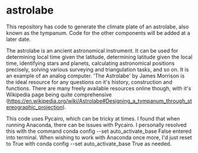 # astrolabe
This repository has code to generate the climate plate of an astrolabe, also known as the tympanum. Code for the other components will be added at a later date.

The astrolabe is an ancient astronomical instrument. It can be used for determining local time given the latitude, determining latitude given the local time, identifying stars and planets, calculating astronomical positions precisely, solving various surveying and triangulation tasks, and so on. It is an example of an analog computer. 'The Astrolabe' by James Morrison is the ideal resource for any questions on it's history, construction and functions. There are many freely available resources online though, with it's Wikipedia page being quite comprehensive (https://en.wikipedia.org/wiki/Astrolabe#Designing_a_tympanum_through_stereographic_projection).

This code uses Pycairo, which can be tricky at times. I found that when running Anaconda, there can be issues with Pycairo. I personally resolved this with the command
  conda config --set auto_activate_base False
entered into terminal. When wishing to work with Anaconda once more, I'd just reset to True with
  conda config --set auto_activate_base True
as needed.
